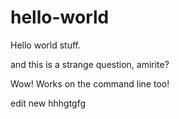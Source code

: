 # hello-world
Hello world stuff. 


and this is a strange question, amirite? 


Wow! Works on the command line too!

edit new 
hhhgtgfg